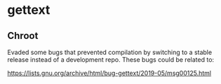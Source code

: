 # gettext

## Chroot
Evaded some bugs that prevented compilation by switching to a stable release
instead of a development repo. These bugs could be related to:

https://lists.gnu.org/archive/html/bug-gettext/2019-05/msg00125.html
